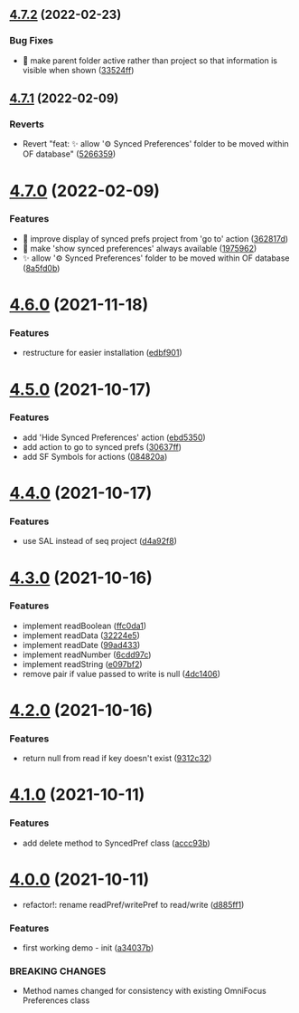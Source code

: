 ## [4.7.2](https://github.com/ksalzke/synced-preferences-for-omnifocus/compare/v4.7.1...v4.7.2) (2022-02-23)


### Bug Fixes

* :bug: make parent folder active rather than project so that information is visible when shown ([33524ff](https://github.com/ksalzke/synced-preferences-for-omnifocus/commit/33524fff77ffa37da1cd868c1f8370b61516ef20))



## [4.7.1](https://github.com/ksalzke/synced-preferences-for-omnifocus/compare/v4.7.0...v4.7.1) (2022-02-09)


### Reverts

* Revert "feat: :sparkles: allow '⚙️ Synced Preferences' folder to be moved within OF database" ([5266359](https://github.com/ksalzke/synced-preferences-for-omnifocus/commit/52663598f1c7c6bece588175d59ce59ccd0ecf1b))



# [4.7.0](https://github.com/ksalzke/synced-preferences-for-omnifocus/compare/v4.6.0...v4.7.0) (2022-02-09)


### Features

* :lipstick: improve display of synced prefs project from 'go to' action ([362817d](https://github.com/ksalzke/synced-preferences-for-omnifocus/commit/362817debb67530c0bd59fe18742bf8f1aa2ced2))
* :lipstick: make 'show synced preferences' always available ([1975962](https://github.com/ksalzke/synced-preferences-for-omnifocus/commit/1975962cd5e25be7ca3f44f3f5ef0eac2b05827b))
* :sparkles: allow '⚙️ Synced Preferences' folder to be moved within OF database ([8a5fd0b](https://github.com/ksalzke/synced-preferences-for-omnifocus/commit/8a5fd0b570c954706cf5ce6bd1c4d41f4afb5480))



# [4.6.0](https://github.com/ksalzke/synced-preferences-for-omnifocus/compare/v4.5.0...v4.6.0) (2021-11-18)


### Features

* restructure for easier installation ([edbf901](https://github.com/ksalzke/synced-preferences-for-omnifocus/commit/edbf90113824497e10879a439dd9957d43bfc7dd))



# [4.5.0](https://github.com/ksalzke/synced-preferences-for-omnifocus/compare/v4.4.0...v4.5.0) (2021-10-17)


### Features

* add 'Hide Synced Preferences' action ([ebd5350](https://github.com/ksalzke/synced-preferences-for-omnifocus/commit/ebd5350ca17737d4d8244e026d7cee0823e844c6))
* add action to go to synced prefs ([30637ff](https://github.com/ksalzke/synced-preferences-for-omnifocus/commit/30637ffa4b37658c40475a6b3a25a111acece68b))
* add SF Symbols for actions ([084820a](https://github.com/ksalzke/synced-preferences-for-omnifocus/commit/084820a5c58ade109bbece6ba3e9a7044df1028e))



# [4.4.0](https://github.com/ksalzke/synced-preferences-for-omnifocus/compare/v4.3.0...v4.4.0) (2021-10-17)


### Features

* use SAL instead of seq project ([d4a92f8](https://github.com/ksalzke/synced-preferences-for-omnifocus/commit/d4a92f87be9af89ccc1a668cce4ca2ec618ab0cd))



# [4.3.0](https://github.com/ksalzke/synced-preferences-for-omnifocus/compare/v4.2.0...v4.3.0) (2021-10-16)


### Features

* implement readBoolean ([ffc0da1](https://github.com/ksalzke/synced-preferences-for-omnifocus/commit/ffc0da1943ab1d95c678e883490175a46e09e351))
* implement readData ([32224e5](https://github.com/ksalzke/synced-preferences-for-omnifocus/commit/32224e5ab921dfd2a0afb8347e3a2ce355a6c8be))
* implement readDate ([99ad433](https://github.com/ksalzke/synced-preferences-for-omnifocus/commit/99ad43388cb0759bcf74d407d3deba4054132e53))
* implement readNumber ([6cdd97c](https://github.com/ksalzke/synced-preferences-for-omnifocus/commit/6cdd97c340bddb1e54f481c35a0f407336aa47f3))
* implement readString ([e097bf2](https://github.com/ksalzke/synced-preferences-for-omnifocus/commit/e097bf2b55b8a3f6104fac954a58cd1d3a2c594e))
* remove pair if value passed to write is null ([4dc1406](https://github.com/ksalzke/synced-preferences-for-omnifocus/commit/4dc14061f0a210e6ba4a21fabb93b19919edc762))



# [4.2.0](https://github.com/ksalzke/synced-preferences-for-omnifocus/compare/v4.1.0...v4.2.0) (2021-10-16)


### Features

* return null from read if key doesn't exist ([9312c32](https://github.com/ksalzke/synced-preferences-for-omnifocus/commit/9312c32676e952a042c3a3ca30d2e671788c6085))



# [4.1.0](https://github.com/ksalzke/synced-preferences-for-omnifocus/compare/v4.0.0...v4.1.0) (2021-10-11)


### Features

* add delete method to SyncedPref class ([accc93b](https://github.com/ksalzke/synced-preferences-for-omnifocus/commit/accc93bfaa57c29f26254eb13e75e85280fa85dc))



# [4.0.0](https://github.com/ksalzke/synced-preferences-for-omnifocus/compare/a34037b08b66259eedfa6c84b1a014bac574bec4...v4.0.0) (2021-10-11)


* refactor!: rename readPref/writePref to read/write ([d885ff1](https://github.com/ksalzke/synced-preferences-for-omnifocus/commit/d885ff1aa82ef7b924346de242f904bf0dab9c5d))


### Features

* first working demo - init ([a34037b](https://github.com/ksalzke/synced-preferences-for-omnifocus/commit/a34037b08b66259eedfa6c84b1a014bac574bec4))


### BREAKING CHANGES

* Method names changed
for consistency with existing OmniFocus Preferences class



